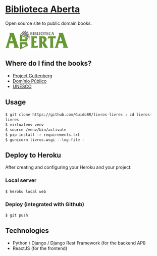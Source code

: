 [Biblioteca Aberta](http://biblioteca-aberta.herokuapp.com/)
=================

Open source site to public domain books. 

![logo](livros/frontend/static/logo.png)

## Where do I find the books?

- [Project Guttenberg](https://www.gutenberg.org/wiki/Main_Page)
- [Domínio Público](http://www.dominiopublico.gov.br/)
- [UNESCO](http://unesdoc.unesco.org)

## Usage

```
$ git clone https://github.com/GuidoBR/livros-livres ; cd livros-livres
$ virtualenv venv
$ source /venv/bin/activate
$ pip install -r requirements.txt
$ gunicorn livros.wsgi --log-file -
```

## Deploy to Heroku

After creating and configuring your Heroku and your project:

### Local server
```
$ heroku local web
```

### Deploy (integrated with Github)

```
$ git push
```

## Technologies

- Python / Django / Django Rest Framework (for the backend API)
- ReactJS (for the frontend)
